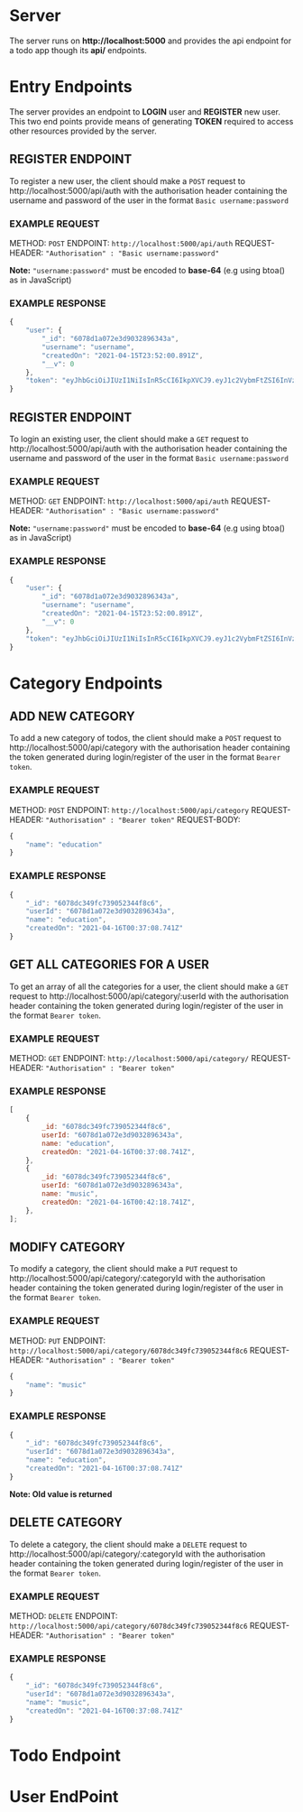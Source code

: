 # Server

The server runs on **http://localhost:5000** and provides the api endpoint for a todo app though its **api/** endpoints.

# Entry Endpoints

The server provides an endpoint to **LOGIN** user and **REGISTER** new user. This two end points provide means of generating **TOKEN** required to access other resources provided by the server.

## REGISTER ENDPOINT

To register a new user, the client should make a `POST` request to http://localhost:5000/api/auth with the authorisation header containing the username and password of the user in the format `Basic username:password`

### EXAMPLE REQUEST

METHOD: `POST`
ENDPOINT: `http://localhost:5000/api/auth`
REQUEST-HEADER: `"Authorisation" : "Basic username:password"`

**Note:** `"username:password"` must be encoded to **base-64** (e.g using btoa() as in JavaScript)

### EXAMPLE RESPONSE

```javascript
{
    "user": {
        "_id": "6078d1a072e3d9032896343a",
        "username": "username",
        "createdOn": "2021-04-15T23:52:00.891Z",
        "__v": 0
    },
    "token": "eyJhbGciOiJIUzI1NiIsInR5cCI6IkpXVCJ9.eyJ1c2VybmFtZSI6InVzZXJuYW1lIiwicGFzc3dvcmQiOiJwYXNzd29yZCIsImlhdCI6MTYxODUzMDcyMH0.oolsilUBXSpMAQLAu-t0fK-ahhWWN-d3LID7-yJHljA"
}
```

## REGISTER ENDPOINT

To login an existing user, the client should make a `GET` request to http://localhost:5000/api/auth with the authorisation header containing the username and password of the user in the format `Basic username:password`

### EXAMPLE REQUEST

METHOD: `GET`
ENDPOINT: `http://localhost:5000/api/auth`
REQUEST-HEADER: `"Authorisation" : "Basic username:password"`

**Note:** `"username:password"` must be encoded to **base-64** (e.g using btoa() as in JavaScript)

### EXAMPLE RESPONSE

```javascript
{
    "user": {
        "_id": "6078d1a072e3d9032896343a",
        "username": "username",
        "createdOn": "2021-04-15T23:52:00.891Z",
        "__v": 0
    },
    "token": "eyJhbGciOiJIUzI1NiIsInR5cCI6IkpXVCJ9.eyJ1c2VybmFtZSI6InVzZXJuYW1lIiwicGFzc3dvcmQiOiJwYXNzd29yZCIsImlhdCI6MTYxODUzMDg5MX0.SCE2g3M7UXbHo3V--GIqQP0C6YQlQuXZnhSdzNMhxaM"
}
```

# Category Endpoints

## ADD NEW CATEGORY

To add a new category of todos, the client should make a `POST` request to http://localhost:5000/api/category with the authorisation header containing the token generated during login/register of the user in the format `Bearer token`.

### EXAMPLE REQUEST

METHOD: `POST`
ENDPOINT: `http://localhost:5000/api/category`
REQUEST-HEADER: `"Authorisation" : "Bearer token"`
REQUEST-BODY:

```javascript
{
	"name": "education"
}
```

### EXAMPLE RESPONSE

```javascript
{
    "_id": "6078dc349fc739052344f8c6",
    "userId": "6078d1a072e3d9032896343a",
    "name": "education",
    "createdOn": "2021-04-16T00:37:08.741Z"
}
```

## GET ALL CATEGORIES FOR A USER

To get an array of all the categories for a user, the client should make a `GET` request to http://localhost:5000/api/category/:userId with the authorisation header containing the token generated during login/register of the user in the format `Bearer token`.

### EXAMPLE REQUEST

METHOD: `GET`
ENDPOINT: `http://localhost:5000/api/category/`
REQUEST-HEADER: `"Authorisation" : "Bearer token"`

### EXAMPLE RESPONSE

```javascript
[
	{
		_id: "6078dc349fc739052344f8c6",
		userId: "6078d1a072e3d9032896343a",
		name: "education",
		createdOn: "2021-04-16T00:37:08.741Z",
	},
	{
		_id: "6078dc349fc739052344f8c6",
		userId: "6078d1a072e3d9032896343a",
		name: "music",
		createdOn: "2021-04-16T00:42:18.741Z",
	},
];
```

## MODIFY CATEGORY

To modify a category, the client should make a `PUT` request to http://localhost:5000/api/category/:categoryId with the authorisation header containing the token generated during login/register of the user in the format `Bearer token`.

### EXAMPLE REQUEST

METHOD: `PUT`
ENDPOINT: `http://localhost:5000/api/category/6078dc349fc739052344f8c6`
REQUEST-HEADER: `"Authorisation" : "Bearer token"`

```javascript
{
	"name": "music"
}
```

### EXAMPLE RESPONSE

```javascript
{
    "_id": "6078dc349fc739052344f8c6",
    "userId": "6078d1a072e3d9032896343a",
    "name": "education",
    "createdOn": "2021-04-16T00:37:08.741Z"
}
```
**Note: Old value is returned**

## DELETE CATEGORY

To delete a category, the client should make a `DELETE` request to http://localhost:5000/api/category/:categoryId with the authorisation header containing the token generated during login/register of the user in the format `Bearer token`.

### EXAMPLE REQUEST

METHOD: `DELETE`
ENDPOINT: `http://localhost:5000/api/category/6078dc349fc739052344f8c6`
REQUEST-HEADER: `"Authorisation" : "Bearer token"`

### EXAMPLE RESPONSE

```javascript
{
    "_id": "6078dc349fc739052344f8c6",
    "userId": "6078d1a072e3d9032896343a",
    "name": "music",
    "createdOn": "2021-04-16T00:37:08.741Z"
}
```
# Todo Endpoint

# User EndPoint
